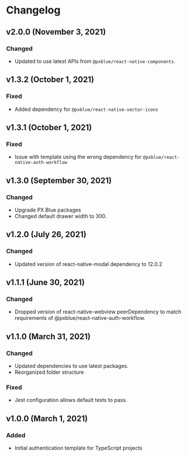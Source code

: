 # Changelog

## v2.0.0 (November 3, 2021)

### Changed

- Updated to use latest APIs from `@pxblue/react-native-components`.

## v1.3.2 (October 1, 2021)

### Fixed

- Added dependency for `@pxblue/react-native-vector-icons`

## v1.3.1 (October 1, 2021)

### Fixed

- Issue with template using the wrong dependency for `@pxblue/react-native-auth-workflow`

## v1.3.0 (September 30, 2021)

### Changed
- Upgrade PX Blue packages
- Changed default drawer width to 300.

## v1.2.0 (July 26, 2021)

### Changed
- Updated version of react-native-modal dependency to 12.0.2

## v1.1.1 (June 30, 2021)

### Changed
-   Dropped version of react-native-webview peerDependency to match requirements of @pxblue/react-native-auth-workflow.

## v1.1.0 (March 31, 2021)

### Changed
-   Updated dependencies to use latest packages.
-   Reorganized folder structure

### Fixed
-   Jest configuration allows default tests to pass.


## v1.0.0 (March 1, 2021)

### Added

-   Initial authentication template for TypeScript projects
